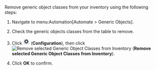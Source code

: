 Remove generic object classes from your inventory using the following
steps:

1.  Navigate to menu:Automation\[Automate \> Generic Objects\].

2.  Check the generic objects classes from the table to remove.

3.  Click ![Configuration](/images/1847.png) (**Configuration**), then
    click ![Remove selected Generic Object Classes from
    Inventory](/images/2098.png) (**Remove selected Generic Object
    Classes from Inventory**).

4.  Click **OK** to confirm.
